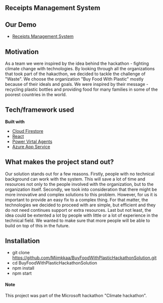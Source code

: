 ## Receipts Management System

## Our Demo
- [Receipts Management System](https://firebase.google.com/docs/firestore)

## Motivation
As a team we were inspired by the idea behind the hackathon - fighting climate change with technologies. By looking through all the organizations that took part of the hakacthon, we decided to tackle the challenge of "Waste". We choose the organization "Buy Food With Plastic" mostly because of their ideals and goals. We were inspired by their message - recycling plastic bottles and providing food for many families in some of the poorest countries in the world.

## Tech/framework used

<b>Built with</b>
- [Cloud Firestore](https://firebase.google.com/docs/firestore)
- [React](https://reactjs.org/docs/getting-started.html)
- [Power Virtal Agents](https://docs.microsoft.com/en-us/power-virtual-agents/)
- [Azure App Service](https://docs.microsoft.com/en-us/azure/app-service/)

## What makes the project stand out?
Our solution stands out for a few reasons. Firstly, people with no technical background can work with the system. This will save a lot of time and resources not only to the people involved with the organization, but to the organization itself. Secondly, we took into consideration that there might be more innovative and complex solutions to this problem. However, for us it is important to provide an easy fix to a complex thing. For that matter, the technologies we decided to proceed with are simple, but efficient and they do not need continues support or extra resources. Last but not least, the idea could be extented a lot by people with little or a lot of experience in the technical field. We wanted to make sure that more people will be able to build on top of this in the future.

## Installation
- git clone https://github.com/Miimkkaa/BuyFoodWithPlasticHackathonSolution.git
- cd BuyFoodWithPlasticHackathonSolution
- npm install
- npm start

#### Note
This project was part of the Microsoft hackathon "Climate hackathon".
